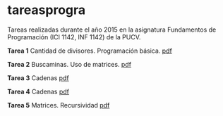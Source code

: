 # tareasprogra
Tareas realizadas durante el año 2015 en la asignatura Fundamentos de Programación (ICI 1142, INF 1142) de la PUCV.

**Tarea 1**
Cantidad de divisores. Programación básica.
[pdf](tarea1/tarea1_1s_2015.pdf)

**Tarea 2**
Buscaminas. Uso de matrices.
[pdf](tarea2/tarea2_1s_2015.pdf)

**Tarea 3**
Cadenas
[pdf](tarea3/tarea3_1s_2015.pdf)

**Tarea 4**
Cadenas
[pdf](tarea4/tarea4_1s_2015.pdf)

**Tarea 5**
Matrices. Recursividad
[pdf](tarea5/tarea5_1s_2015.pdf)